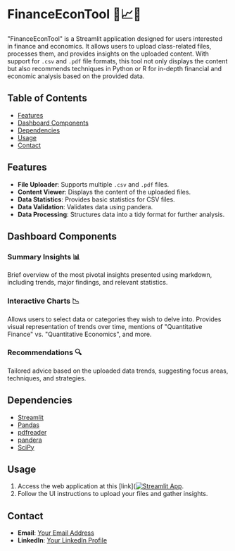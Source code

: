 # FinanceEconTool 💼📈🔬

"FinanceEconTool" is a Streamlit application designed for users interested in finance and economics. It allows users to upload class-related files, processes them, and provides insights on the uploaded content. With support for `.csv` and `.pdf` file formats, this tool not only displays the content but also recommends techniques in Python or R for in-depth financial and economic analysis based on the provided data.

## Table of Contents

- [Features](#features)
- [Dashboard Components](#dashboard-components)
- [Dependencies](#dependencies)
- [Usage](#usage)
- [Contact](#contact)

## Features

- **File Uploader**: Supports multiple `.csv` and `.pdf` files.
- **Content Viewer**: Displays the content of the uploaded files.
- **Data Statistics**: Provides basic statistics for CSV files.
- **Data Validation**: Validates data using pandera.
- **Data Processing**: Structures data into a tidy format for further analysis.

## Dashboard Components

### Summary Insights 📊

Brief overview of the most pivotal insights presented using markdown, including trends, major findings, and relevant statistics.

### Interactive Charts 📉

Allows users to select data or categories they wish to delve into. Provides visual representation of trends over time, mentions of "Quantitative Finance" vs. "Quantitative Economics", and more.

### Recommendations 🔍

Tailored advice based on the uploaded data trends, suggesting focus areas, techniques, and strategies.

## Dependencies

- [Streamlit](https://streamlit.io/)
- [Pandas](https://pandas.pydata.org/)
- [pdfreader](https://github.com/maxpmaxp/pdfreader)
- [pandera](https://pandera.readthedocs.io/)
- [SciPy](https://www.scipy.org/)

## Usage

1. Access the web application at this [link]([![Streamlit App](https://static.streamlit.io/badges/streamlit_badge_black_white.svg)](https://tiffanythaonguyen-streamlit-example-streamlit-app-pia2qx.streamlit.app/).
2. Follow the UI instructions to upload your files and gather insights.

## Contact

- **Email**: [Your Email Address](mailto:your.email@example.com)
- **LinkedIn**: [Your LinkedIn Profile](https://www.linkedin.com/in/your-linkedin-profile/)
